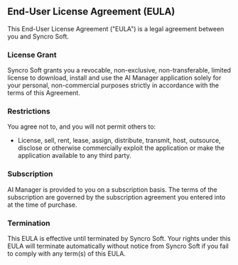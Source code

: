 ## End-User License Agreement (EULA)

This End-User License Agreement ("EULA") is a legal agreement between you and Syncro Soft. 

### License Grant
Syncro Soft grants you a revocable, non-exclusive, non-transferable, limited license to download, install and use the AI Manager application solely for your personal, non-commercial purposes strictly in accordance with the terms of this Agreement.

### Restrictions
You agree not to, and you will not permit others to:
- License, sell, rent, lease, assign, distribute, transmit, host, outsource, disclose or otherwise commercially exploit the application or make the application available to any third party.

### Subscription
AI Manager is provided to you on a subscription basis. The terms of the subscription are governed by the subscription agreement you entered into at the time of purchase.

### Termination
This EULA is effective until terminated by Syncro Soft. Your rights under this EULA will terminate automatically without notice from Syncro Soft if you fail to comply with any term(s) of this EULA.
